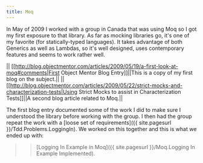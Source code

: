 ```yaml
---
title: Moq
---
```

In May of 2009 I worked with a group in Canada that was using Moq so I got my first exposure to that library. As far as mocking libraries go, it's one of my favorite (for statically-typed languages). It takes advantage of both Generics as well as Lambdas, so it's well designed, uses contemporary features and seems to work rather well.

||
[[http://blog.objectmentor.com/articles/2009/05/19/a-first-look-at-moq#comments|First Object Mentor Blog Entry]]||This is a copy of my first blog on the subject.||
||[[http://blog.objectmentor.com/articles/2009/05/22/strict-mocks-and-characterization-tests|Using Strict Mocks to assist in Characterization Tests]]||A second blog article related to Moq.||

The first blog entry documented some of the work I did to make sure I understood the library before working with the group. I then had the group repeat the work with a [loose set of requirements]({{ site.pagesurl }}/Tdd.Problems.LoggingIn). We worked on this together and this is what we ended up with:
>> [Logging In Example in Moq]({{ site.pagesurl }}/Moq.Logging In Example Implemented).
